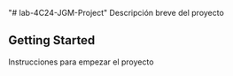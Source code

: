 "# lab-4C24-JGM-Project" 
Descripción breve del proyecto

## Getting Started

Instrucciones para empezar el proyecto
